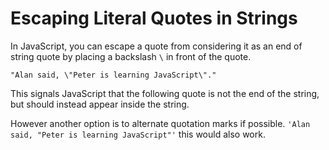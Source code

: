 # Escaping Literal Quotes in Strings
In JavaScript, you can escape a quote from considering it as an end of string quote by placing a backslash `\` in front of the quote.

`"Alan said, \"Peter is learning JavaScript\"."`

This signals JavaScript that the following quote is not the end of the string, but should instead appear inside the string.

However another option is to alternate quotation marks if possible.  `'Alan said, "Peter is learning JavaScript"'` this would also work.

